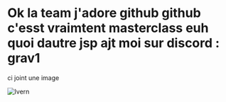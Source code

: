 
# Ok la team j'adore github github c'esst vraimtent masterclass euh quoi dautre jsp ajt moi sur discord : grav1 

ci joint une image

![Ivern](https://pbs.twimg.com/media/GKVUHGeXoAAZzeS?format=png&name=900x900)
